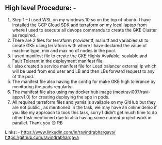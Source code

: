 ## High level Procedure: -

1.	Step 1 – I used WSL on my windows 10 so on the top of ubuntu I have installed the GCP Cloud SDK and terraform on my local laptop from where I used to execute all devops commands to create the GKE Cluster as required.
2.	There are 2 files for terraform provider.tf, main.tf and variables.sh to create GKE using terraform with where I have declared the value of machine type, min and max no of nodes in the pool.
3.	I used manifest file to create the GKE Highly Available, scalable and Fault Tolerant in the deployment manifest file.
4.	I also created a service manifest file for Load balancer external Ip which will be used from end user and LB and then LBs forward request to any of the pod.
5.	The manifest file also having the config for make GKE high tolerance by monitoring the pods regularly.
6.	The manifest file also using my docker hub image (meetravi007/ravi-app:v1.0) for creating deploying the app in pods.
7.	 All required terraform files and yamls is available on my GitHub but they are not public , as mentioned in the task, we may have an online demo if you like my approach to took this task, sorry I didn’t get much time to do other task mentioned due to also having some current project work in parallel. 
 	Thank you 😊 RB 

Links: - 
https://www.linkedin.com/in/ravindrabhargava/
https://github.com/ravindrabhargava

